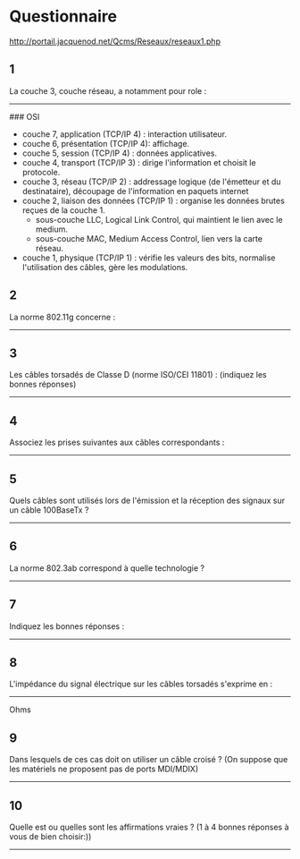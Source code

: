 # Questionnaire
http://portail.jacquenod.net/Qcms/Reseaux/reseaux1.php

## 1
La couche 3, couche réseau, a notamment pour role :

---
### OSI

* couche 7, application (TCP/IP 4) : interaction utilisateur.
* couche 6, présentation (TCP/IP 4): affichage.
* couche 5, session (TCP/IP 4) : données applicatives.
* couche 4, transport (TCP/IP 3) : dirige l'information et choisit le protocole.
* couche 3, réseau (TCP/IP 2) : addressage logique (de l'émetteur et du destinataire), découpage de l'information en paquets internet
* couche 2, liaison des données (TCP/IP 1) : organise les données brutes reçues de la couche 1.
  * sous-couche LLC, Logical Link Control, qui maintient le lien avec le medium.
  * sous-couche MAC, Medium Access Control, lien vers la carte réseau.
* couche 1, physique (TCP/IP 1) : vérifie les valeurs des bits, normalise l'utilisation des câbles, gère les modulations.

## 2
La norme 802.11g concerne :

---

## 3
Les câbles torsadés de Classe D (norme ISO/CEI 11801) : (indiquez les bonnes réponses)

---

## 4
Associez les prises suivantes aux câbles correspondants :

---

## 5

Quels câbles sont utilisés lors de l'émission et la réception des signaux sur un câble 100BaseTx ?

---

## 6
La norme 802.3ab correspond à quelle technologie ?

---

## 7
Indiquez les bonnes réponses :

---

## 8
L'impédance du signal électrique sur les câbles torsadés s'exprime en :

---
Ohms

## 9
Dans lesquels de ces cas doit on utiliser un câble croisé ?
(On suppose que les matériels ne proposent pas de ports MDI/MDIX)

---

## 10
Quelle est ou quelles sont les affirmations vraies ?
(1 à 4 bonnes réponses à vous de bien choisir:))

---
